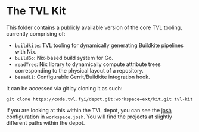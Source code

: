 The TVL Kit
===========

This folder contains a publicly available version of the core TVL
tooling, currently comprising of:

* `buildkite`: TVL tooling for dynamically generating Buildkite
  pipelines with Nix.
* `buildGo`: Nix-based build system for Go.
* `readTree`: Nix library to dynamically compute attribute trees
  corresponding to the physical layout of a repository.
* `besadii`: Configurable Gerrit/Buildkite integration hook.

It can be accessed via git by cloning it as such:

    git clone https://code.tvl.fyi/depot.git:workspace=ext/kit.git tvl-kit

If you are looking at this within the TVL depot, you can see the
[josh][] configuration in `workspace.josh`. You will find the projects
at slightly different paths within the depot.

[josh]: https://github.com/josh-project/josh/
